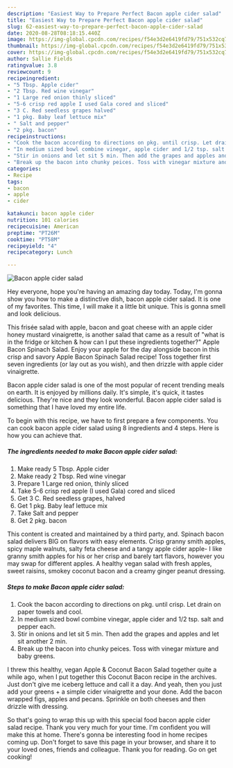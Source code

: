 ```yaml
---
description: "Easiest Way to Prepare Perfect Bacon apple cider salad"
title: "Easiest Way to Prepare Perfect Bacon apple cider salad"
slug: 62-easiest-way-to-prepare-perfect-bacon-apple-cider-salad
date: 2020-08-28T08:18:15.440Z
image: https://img-global.cpcdn.com/recipes/f54e3d2e6419fd79/751x532cq70/bacon-apple-cider-salad-recipe-main-photo.jpg
thumbnail: https://img-global.cpcdn.com/recipes/f54e3d2e6419fd79/751x532cq70/bacon-apple-cider-salad-recipe-main-photo.jpg
cover: https://img-global.cpcdn.com/recipes/f54e3d2e6419fd79/751x532cq70/bacon-apple-cider-salad-recipe-main-photo.jpg
author: Sallie Fields
ratingvalue: 3.8
reviewcount: 9
recipeingredient:
- "5 Tbsp. Apple cider"
- "2 Tbsp. Red wine vinegar"
- "1 Large red onion thinly sliced"
- "5-6 crisp red apple I used Gala cored and sliced"
- "3 C. Red seedless grapes halved"
- "1 pkg. Baby leaf lettuce mix"
- " Salt and pepper"
- "2 pkg. bacon"
recipeinstructions:
- "Cook the bacon according to directions on pkg. until crisp. Let drain on paper towels and cool."
- "In medium sized bowl combine vinegar, apple cider and 1/2 tsp. salt and pepper each."
- "Stir in onions and let sit 5 min. Then add the grapes and apples and let sit another 2 min."
- "Break up the bacon into chunky peices. Toss with vinegar mixture and baby greens."
categories:
- Recipe
tags:
- bacon
- apple
- cider

katakunci: bacon apple cider 
nutrition: 101 calories
recipecuisine: American
preptime: "PT26M"
cooktime: "PT58M"
recipeyield: "4"
recipecategory: Lunch

---
```



![Bacon apple cider salad](https://img-global.cpcdn.com/recipes/f54e3d2e6419fd79/751x532cq70/bacon-apple-cider-salad-recipe-main-photo.jpg)

Hey everyone, hope you're having an amazing day today. Today, I'm gonna show you how to make a distinctive dish, bacon apple cider salad. It is one of my favorites. This time, I will make it a little bit unique. This is gonna smell and look delicious.

This frisée salad with apple, bacon and goat cheese with an apple cider honey mustard vinaigrette, is another salad that came as a result of &#34;what is in the fridge or kitchen &amp; how can I put these ingredients together?&#34; Apple Bacon Spinach Salad. Enjoy your apple for the day alongside bacon in this crisp and savory Apple Bacon Spinach Salad recipe! Toss together first seven ingredients (or lay out as you wish), and then drizzle with apple cider vinaigrette.

Bacon apple cider salad is one of the most popular of recent trending meals on earth. It is enjoyed by millions daily. It's simple, it's quick, it tastes delicious. They're nice and they look wonderful. Bacon apple cider salad is something that I have loved my entire life.


To begin with this recipe, we have to first prepare a few components. You can cook bacon apple cider salad using 8 ingredients and 4 steps. Here is how you can achieve that.

##### The ingredients needed to make Bacon apple cider salad:

1. Make ready 5 Tbsp. Apple cider
1. Make ready 2 Tbsp. Red wine vinegar
1. Prepare 1 Large red onion, thinly sliced
1. Take 5-6 crisp red apple (I used Gala) cored and sliced
1. Get 3 C. Red seedless grapes, halved
1. Get 1 pkg. Baby leaf lettuce mix
1. Take  Salt and pepper
1. Get 2 pkg. bacon


This content is created and maintained by a third party, and. Spinach bacon salad delivers BIG on flavors with easy elements. Crisp granny smith apples, spicy maple walnuts, salty feta cheese and a tangy apple cider apple- I like granny smith apples for his or her crisp and barely tart flavors, however you may swap for different apples. A healthy vegan salad with fresh apples, sweet raisins, smokey coconut bacon and a creamy ginger peanut dressing. 

##### Steps to make Bacon apple cider salad:

1. Cook the bacon according to directions on pkg. until crisp. Let drain on paper towels and cool.
1. In medium sized bowl combine vinegar, apple cider and 1/2 tsp. salt and pepper each.
1. Stir in onions and let sit 5 min. Then add the grapes and apples and let sit another 2 min.
1. Break up the bacon into chunky peices. Toss with vinegar mixture and baby greens.


I threw this healthy, vegan Apple &amp; Coconut Bacon Salad together quite a while ago, when I put together this Coconut Bacon recipe in the archives. Just don&#39;t give me iceberg lettuce and call it a day. And yeah, then you just add your greens + a simple cider vinaigrette and your done. Add the bacon wrapped figs, apples and pecans. Sprinkle on both cheeses and then drizzle with dressing. 

So that's going to wrap this up with this special food bacon apple cider salad recipe. Thank you very much for your time. I'm confident you will make this at home. There's gonna be interesting food in home recipes coming up. Don't forget to save this page in your browser, and share it to your loved ones, friends and colleague. Thank you for reading. Go on get cooking!
